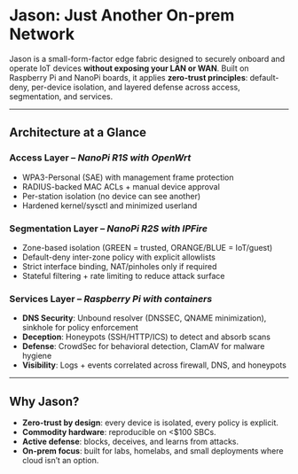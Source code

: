 # Jason: Just Another On-prem Network  

Jason is a small-form-factor edge fabric designed to securely onboard and operate IoT devices **without exposing your LAN or WAN**. Built on Raspberry Pi and NanoPi boards, it applies **zero-trust principles**: default-deny, per-device isolation, and layered defense across access, segmentation, and services.  

---

## Architecture at a Glance  

### Access Layer – *NanoPi R1S with OpenWrt*  
- WPA3-Personal (SAE) with management frame protection  
- RADIUS-backed MAC ACLs + manual device approval  
- Per-station isolation (no device can see another)  
- Hardened kernel/sysctl and minimized userland  

### Segmentation Layer – *NanoPi R2S with IPFire*  
- Zone-based isolation (GREEN = trusted, ORANGE/BLUE = IoT/guest)  
- Default-deny inter-zone policy with explicit allowlists  
- Strict interface binding, NAT/pinholes only if required  
- Stateful filtering + rate limiting to reduce attack surface  

### Services Layer – *Raspberry Pi with containers*  
- **DNS Security**: Unbound resolver (DNSSEC, QNAME minimization), sinkhole for policy enforcement  
- **Deception**: Honeypots (SSH/HTTP/ICS) to detect and absorb scans  
- **Defense**: CrowdSec for behavioral detection, ClamAV for malware hygiene  
- **Visibility**: Logs + events correlated across firewall, DNS, and honeypots  

---

## Why Jason?  
- **Zero-trust by design**: every device is isolated, every policy is explicit.  
- **Commodity hardware**: reproducible on <$100 SBCs.  
- **Active defense**: blocks, deceives, and learns from attacks.  
- **On-prem focus**: built for labs, homelabs, and small deployments where cloud isn’t an option.